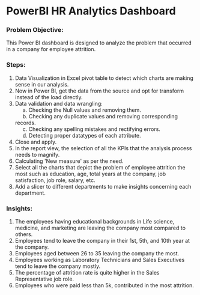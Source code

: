 # PowerBI HR Analytics Dashboard
### Problem Objective:
This Power BI dashboard is designed to analyze the problem that occurred in a company for employee attrition.<br>

### Steps:<br>
1. Data Visualization in Excel pivot table to detect which charts are making sense in our analysis.<br>
2. Now in Power BI, get the data from the source and opt for transform instead of the load directly. <br>
3. Data validation and data wrangling: <br>
     a. Checking the Null values and removing them.<br>
     b. Checking any duplicate values and removing corresponding records. <br>
     c. Checking any spelling mistakes and rectifying errors.<br>
     d. Detecting proper datatypes of each attribute.<br>
4. Close and apply.<br>
5. In the report view, the selection of all the KPIs that the analysis process needs to magnify. 
6. Calculating 'New measure' as per the need. <br>
7. Select all the charts that depict the problem of employee attrition the most such as education, age, total years at the company, job satisfaction, job role, salary, etc.<br>
8. Add a slicer to different departments to make insights concerning each department. <br>

### Insights: <br>
1. The employees having educational backgrounds in Life science, medicine, and marketing are leaving the company most compared to others.<br>
2. Employees tend to leave the company in their 1st, 5th, and 10th year at the company. <br>
3. Employees aged between 26 to 35 leaving the company the most. <br>
4. Employees working as Laboratory Technicians and Sales Executives tend to leave the company mostly.<br>
5. The percentage of attrition rate is quite higher in the Sales Representative job role. <br>
6. Employees who were paid less than 5k, contributed in the most attrition.<br>
